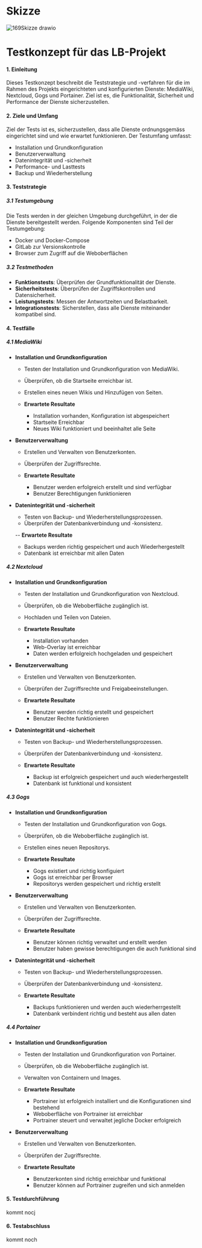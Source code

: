 # Skizze
![169Skizze drawio](https://github.com/lyfe691/LB-WISS_169-347/assets/111024477/9afc5e0c-469f-4d20-a6de-f652af23306f)

# Testkonzept für das LB-Projekt

#### 1. Einleitung

Dieses Testkonzept beschreibt die Teststrategie und -verfahren für die im Rahmen des Projekts eingerichteten und konfigurierten Dienste: MediaWiki, Nextcloud, Gogs und Portainer. Ziel ist es, die Funktionalität, Sicherheit und Performance der Dienste sicherzustellen.

#### 2. Ziele und Umfang

Ziel der Tests ist es, sicherzustellen, dass alle Dienste ordnungsgemäss eingerichtet sind und wie erwartet funktionieren. Der Testumfang umfasst:

- Installation und Grundkonfiguration
- Benutzerverwaltung
- Datenintegrität und -sicherheit
- Performance- und Lasttests
- Backup und Wiederherstellung

#### 3. Teststrategie

##### 3.1 Testumgebung

Die Tests werden in der gleichen Umgebung durchgeführt, in der die Dienste bereitgestellt werden. Folgende Komponenten sind Teil der Testumgebung:

- Docker und Docker-Compose
- GitLab zur Versionskontrolle
- Browser zum Zugriff auf die Weboberflächen

##### 3.2 Testmethoden

- **Funktionstests**: Überprüfen der Grundfunktionalität der Dienste.
- **Sicherheitstests**: Überprüfen der Zugriffskontrollen und Datensicherheit.
- **Leistungstests**: Messen der Antwortzeiten und Belastbarkeit.
- **Integrationstests**: Sicherstellen, dass alle Dienste miteinander kompatibel sind.

#### 4. Testfälle

##### 4.1 MediaWiki

- **Installation und Grundkonfiguration**
  - Testen der Installation und Grundkonfiguration von MediaWiki.
  - Überprüfen, ob die Startseite erreichbar ist.
  - Erstellen eines neuen Wikis und Hinzufügen von Seiten.
 
  - **Erwartete Resultate**
    - Installation vorhanden, Konfiguration ist abgespeichert
    - Startseite Erreichbar
    - Neues Wiki funktioniert und beeinhaltet alle Seite

- **Benutzerverwaltung**
  - Erstellen und Verwalten von Benutzerkonten.
  - Überprüfen der Zugriffsrechte.

  - **Erwartete Resultate**
    - Benutzer werden erfolgreich erstellt und sind verfügbar
    - Benutzer Berechtigungen funktionieren

- **Datenintegrität und -sicherheit**
  - Testen von Backup- und Wiederherstellungsprozessen.
  - Überprüfen der Datenbankverbindung und -konsistenz.
 
  -- **Erwartete Resultate**
    - Backups werden richtig gespeichert und auch Wiederhergestellt
    - Datenbank ist erreichbar mit allen Daten

##### 4.2 Nextcloud

- **Installation und Grundkonfiguration**
  - Testen der Installation und Grundkonfiguration von Nextcloud.
  - Überprüfen, ob die Weboberfläche zugänglich ist.
  - Hochladen und Teilen von Dateien.
 
  - **Erwartete Resultate**
    - Installation vorhanden
    - Web-Overlay ist erreichbar
    - Daten werden erfolgreich hochgeladen und gespeichert

- **Benutzerverwaltung**
  - Erstellen und Verwalten von Benutzerkonten.
  - Überprüfen der Zugriffsrechte und Freigabeeinstellungen.
 
  - **Erwartete Resultate**
    - Benutzer werden richtig erstellt und gespeichert
    - Benutzer Rechte funktionieren

- **Datenintegrität und -sicherheit**
  - Testen von Backup- und Wiederherstellungsprozessen.
  - Überprüfen der Datenbankverbindung und -konsistenz.
 
  - **Erwartete Resultate**
    - Backup ist erfolgreich gespeichert und auch wiederhergestellt
    - Datenbank ist funktional und konsistent

##### 4.3 Gogs

- **Installation und Grundkonfiguration**
  - Testen der Installation und Grundkonfiguration von Gogs.
  - Überprüfen, ob die Weboberfläche zugänglich ist.
  - Erstellen eines neuen Repositorys.
 
  - **Erwartete Resultate**
    - Gogs existiert und richtig konfiguiert
    - Gogs ist erreichbar per Browser
    - Repositorys werden gespeichert und richtig erstellt

- **Benutzerverwaltung**
  - Erstellen und Verwalten von Benutzerkonten.
  - Überprüfen der Zugriffsrechte.
 
  - **Erwartete Resultate**
    - Benutzer können richtig verwaltet und erstellt werden
    - Benutzer haben gewisse berechtigungen die auch funktional sind

- **Datenintegrität und -sicherheit**
  - Testen von Backup- und Wiederherstellungsprozessen.
  - Überprüfen der Datenbankverbindung und -konsistenz.
 
  - **Erwartete Resultate**
    - Backups funktionieren und werden auch wiederherrgestellt
    - Datenbank verbindent richtig und besteht aus allen daten

##### 4.4 Portainer

- **Installation und Grundkonfiguration**
  - Testen der Installation und Grundkonfiguration von Portainer.
  - Überprüfen, ob die Weboberfläche zugänglich ist.
  - Verwalten von Containern und Images.
 
  - **Erwartete Resultate**
    - Portrainer ist erfolgreich installiert und die Konfigurationen sind bestehend
    - Weboberfläche von Portrainer ist erreichbar
    - Portrainer steuert und verwaltet jegliche Docker erfolgreich

- **Benutzerverwaltung**
  - Erstellen und Verwalten von Benutzerkonten.
  - Überprüfen der Zugriffsrechte.
 
  - **Erwartete Resultate**
    - Benutzerkonten sind richtig erreichbar und funktional
    - Benutzer können auf Portrainer zugreifen und sich anmelden

#### 5. Testdurchführung

kommt nocj
#### 6. Testabschluss

kommt noch


